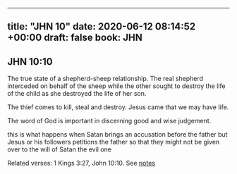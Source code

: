 
---
title: "JHN 10"
date: 2020-06-12 08:14:52 +00:00
draft: false
book: JHN
---

## JHN 10:10

The true state of a shepherd-sheep relationship. The real shepherd interceded on behalf of the sheep while the other sought to destroy the life of the child as she destroyed the life of her son.

The thief comes to kill, steal and destroy. Jesus came that we may have life.

The word of God is important in discerning good and wise judgement.

this is what happens when Satan brings an accusation before the father but Jesus or his followers petitions the father so that they might not be given over to the will of Satan the evil one

Related verses: 1 Kings 3:27, John 10:10. See [notes](https://my.bible.com/notes/3450181557259330324)

